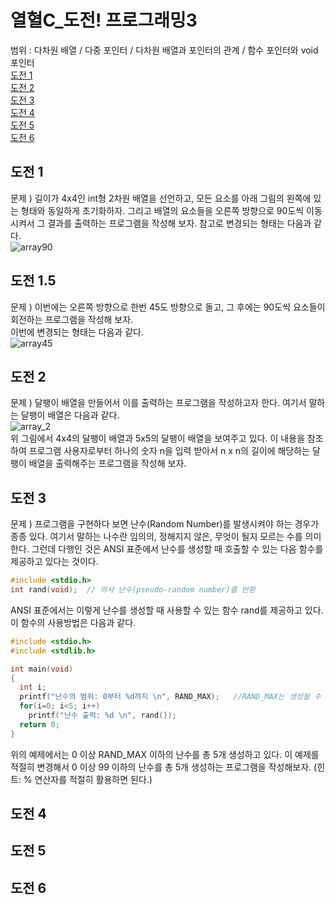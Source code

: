 # 열혈C_도전! 프로그래밍3   
범위 : 다차원 배열 / 다중 포인터 / 다차원 배열과 포인터의 관계 / 함수 포인터와 void 포인터    
[도전 1](#도전-1)    
[도전 2](#도전-2)    
[도전 3](#도전-3)    
[도전 4](#도전-4)   
[도전 5](#도전-5)    
[도전 6](#도전-6)   
    
## 도전 1   
문제 ) 길이가 4x4인 int형 2차원 배열을 선언하고, 모든 요소를 아래 그림의 왼쪽에 있는 형태와 동일하게 초기화하자. 
그리고 배열의 요소들을 오른쪽 방향으로 90도씩 이동시켜서 그 결과를 출력하는 프로그램을 작성해 보자.
참고로 변경되는 형태는 다음과 같다.    
![array90](https://user-images.githubusercontent.com/58028527/87406204-5dd62580-c5fb-11ea-9efd-bee0d75824f8.jpg)   
   
## 도전 1.5   
문제 ) 이번에는 오른쪽 방향으로 한번 45도 방향으로 돌고, 그 후에는 90도씩 요소들이 회전하는 프로그램을 작성해 보자.   
이번에 변경되는 형태는 다음과 같다.   
![array45](https://user-images.githubusercontent.com/58028527/87406205-5f075280-c5fb-11ea-9536-674655ed82a0.jpg)    
    
## 도전 2   
문제 ) 달팽이 배열을 만들어서 이를 출력하는 프로그램을 작성하고자 한다. 여기서 말하는 달팽이 배열은 다음과 같다.     
![array_2](https://user-images.githubusercontent.com/58028527/87406209-60387f80-c5fb-11ea-90ca-3535c44f91d4.jpg)    
위 그림에서 4x4의 달팽이 배열과 5x5의 달팽이 배열을 보여주고 있다. 
이 내용을 참조하여 프로그램 사용자로부터 하나의 숫자 n을 입력 받아서 n x n의 길이에 해당하는 달팽이 배열을 출력해주는 프로그램을 작성해 보자.   
## 도전 3   
문제 ) 프로그램을 구현하다 보면 난수(Random Number)를 발생시켜야 하는 경우가 종종 있다. 여기서 말하는 나수란 임의의, 정해지지 않은, 무엇이 될지 모르는 수를 의미한다.
그런데 다행인 것은 ANSI 표준에서 난수를 생성할 때 호출할 수 있는 다음 함수를 제공하고 있다는 것이다.    
```c
#include <stdio.h>
int rand(void);  // 의사 난수(pseudo-random number)를 반환
```
ANSI 표준에서는 이렇게 난수를 생성할 때 사용할 수 있는 함수 rand를 제공하고 있다.
이 함수의 사용방법은 다음과 같다.    
```c
#include <stdio.h>
#include <stdlib.h>

int main(void)
{
  int i;
  printf("난수의 범위: 0부터 %d까지 \n", RAND_MAX);   //RAND_MAX는 생성될 수 있는 난수의 최댓값을 의미
  for(i=0; i<5; i++)
    printf("난수 출력: %d \n", rand());
  return 0;
}
```
위의 예제에서는 0 이상 RAND_MAX 이하의 난수를 총 5개 생성하고 있다. 
이 예제를 적절히 변경해서 0 이상 99 이하의 난수를 총 5개 생성하는 프로그램을 작성해보자.
(힌트: % 연산자를 적절히 활용하면 된다.)   
## 도전 4   
## 도전 5   
## 도전 6   
